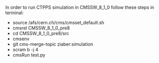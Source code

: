 In order to run CTPPS simulation in CMSSW_8_1_0 follow these steps in terminal:
* source /afs/cern.ch/cms/cmsset_default.sh
* cmsrel CMSSW_8_1_0_pre8
* cd CMSSW_8_1_0_pre8/src
* cmsenv
* git cms-merge-topic ziaber:simulation
* scram b -j 4
* cmsRun test.py


